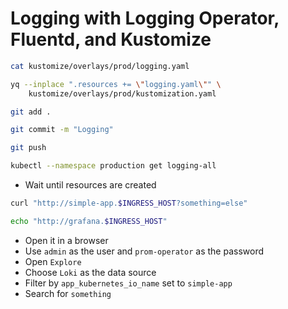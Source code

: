 # Logging with Logging Operator, Fluentd, and Kustomize

```bash
cat kustomize/overlays/prod/logging.yaml

yq --inplace ".resources += \"logging.yaml\"" \
    kustomize/overlays/prod/kustomization.yaml

git add .

git commit -m "Logging"

git push

kubectl --namespace production get logging-all
```

* Wait until resources are created

```sh
curl "http://simple-app.$INGRESS_HOST?something=else"

echo "http://grafana.$INGRESS_HOST"
```

* Open it in a browser
* Use `admin` as the user and `prom-operator` as the password
* Open `Explore`
* Choose `Loki` as the data source
* Filter by `app_kubernetes_io_name` set to `simple-app`
* Search for `something`


